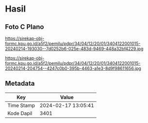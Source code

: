 # Hasil

## Foto C Plano

https://sirekap-obj-formc.kpu.go.id/a5f2/pemilu/pdpr/34/04/12/20/01/3404122001015-20240214-193030--7d0252b6-025e-483d-9469-448a32bf4229.jpg

https://sirekap-obj-formc.kpu.go.id/a5f2/pemilu/pdpr/34/04/12/20/01/3404122001015-20240214-204754--4247c0b0-395b-4463-a1e3-8d9f98611656.jpg


## Metadata

| Key        | Value               |
| ---------- | ------------------- |
| Time Stamp | 2024-02-17 13:05:41 |
| Kode Dapil | 3401                |



